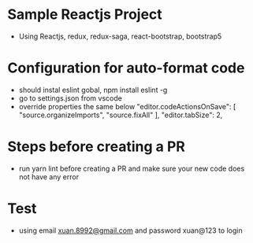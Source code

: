 # Sample Reactjs Project
- Using Reactjs, redux, redux-saga, react-bootstrap, bootstrap5

# Configuration for auto-format code
- should instal eslint gobal, npm install eslint -g
- go to settings.json from vscode
- override properties the same below
  "editor.codeActionsOnSave": [
    "source.organizeImports",
    "source.fixAll"
  ],
  "editor.tabSize": 2,

# Steps before creating a PR
- run yarn lint before creating a PR and make sure your new code does not have any error

# Test
- using email xuan.8992@gmail.com and password xuan@123 to login
